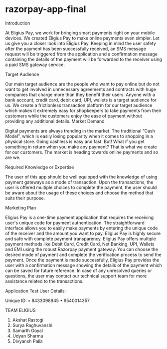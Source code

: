 # razorpay-app-final

Introduction

At Eligius Pay, we work for bringing smart payments right on your mobile devices.
We created Eligius Pay to make online payments even simpler. Let us give you a closer look into Eligius Pay. 
Keeping in mind the user safety after the payment has been successfully received, an SMS message request will be triggered from the application and a confirmation message containing the details of the payment will be forwarded to the receiver using a paid SMS gateway service.

Target Audience

Our main target audience are the people who want to pay online but do not want to get involved in unnecessary agreements and contracts with huge companies that charge more than they benefit their users. 
Anyone with a bank account, credit card, debit card, UPI, wallets is a target audience for us. 
We create a frictionless transaction platform for our target audience which makes it extremely easy for shopkeepers to take payments from their customers while the customers enjoy the ease of payment without providing any additional details. 
Market Demand 

Digital payments are always trending in the market. The traditional “Cash Model”, which is easily losing popularity when it comes to shopping in a physical store. Going cashless is easy and fast. But!  What if you get something in return when you make any payment? That is what we create for our customers. The market is heading towards online payments and so are we.

Required Knowledge or Expertise

The user of this app should be well equipped with the knowledge of using payment gateways as a mode of transaction. Upon the transactions, the user is offered multiple choices to complete the payment, the user should be aware about the usage of these choices and choose the method that suits their purpose.

Marketing Plan

Eligius Pay is a one-time payment application that requires the receiving user's unique code for payment authentication.
The straightforward interface allows you to easily make payments by entering the unique code of the receiver and the amount you want to pay.
Eligius Pay is highly secure and safe with complete payment transparency.
Eligius Pay offers multiple payment methods like Debit Card, Credit Card, Net Banking, UPI, Wallets and EMI using the robust Razorpay payment gateway.
You can choose the desired mode of payment and complete the verification process to send the payment.
Once the payment is made successfully, Eligius Pay provides the user with a confirmation message showing the details of the payment which can be saved for future reference.
In case of any unresolved queries or questions, the user may contact our technical support team for more assistance related to the transactions. 

Application Test User Details:

Unique ID: 
•	8433098945
•	9540014357

TEAM ELIGIUS
1.	Akshat Rastogi
2.	Surya Raghuvanshi
3.	Samarth Goyal
4.	Udyan Sharma
5.	Divyansh Palia
